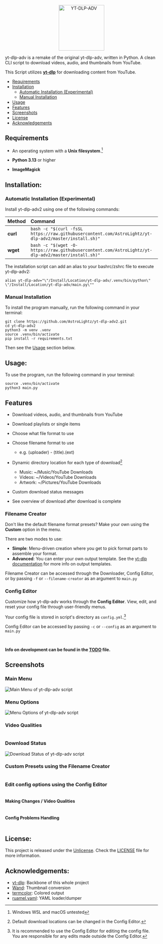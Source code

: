 <div align="center">

<img src=".github/banner.png" alt="YT-DLP-ADV" height="150">

</div>

yt-dlp-adv is a remake of the original yt-dlp-adv, written in Python.
A clean CLI script to download videos, audio, and thumbnails from YouTube.

This Script utilizes <b>[yt-dlp](https://github.com/yt-dlp/yt-dlp)</b> for downloading content from YouTube.

<!-- Table of Contents -->

- [Requirements](#requirements)
- [Installation](#installation)
  - [Automatic Installation (Experimental)](#automatic-installation-experimental)
  - [Manual Installation](#manual-installation)
- [Usage](#usage)
- [Features](#features)
- [Screenshots](#screenshots)
- [License](#license)
- [Acknowledgements](#acknowledgements)

## Requirements

- An operating system with a <b>Unix filesystem</b>.[^1]

- <b>Python 3.13</b> or higher
- <b>ImageMagick</b>

[^1]: Windows WSL and macOS untested

## Installation:

### Automatic Installation (Experimental)

Install yt-dlp-adv2 using one of the following commands:

| Method   | Command                                                                                               |
|:---------|:------------------------------------------------------------------------------------------------------|
| **curl** | `bash -c "$(curl -fsSL https://raw.githubusercontent.com/AstroLightz/yt-dlp-adv2/master/install.sh)"` |
| **wget** | `bash -c "$(wget -O- https://raw.githubusercontent.com/AstroLightz/yt-dlp-adv2/master/install.sh)"`   |

The installation script can add an alias to your bashrc/zshrc file to execute yt-dlp-adv2:

```shell
alias yt-dlp-adv="\"/Install/Location/yt-dlp-adv/.venv/bin/python\" \"/Install/Location/yt-dlp-adv/main.py\""
```

### Manual Installation

To install the program manually, run the following command in your terminal:

```shell
git clone https://github.com/AstroLightz/yt-dlp-adv2.git
cd yt-dlp-adv2
python3 -m venv .venv
source .venv/bin/activate
pip install -r requirements.txt
```

Then see the [Usage](#usage) section below.

## Usage:

To use the program, run the following command in your terminal:

```shell
source .venv/bin/activate
python3 main.py
```

## Features

- Download videos, audio, and thumbnails from YouTube
- Download playlists or single items
- Choose what file format to use
- Choose filename format to use
    - e.g. (uploader) - (title).(ext)


- Dynamic directory location for each type of download[^2]
    - Music: ~/Music/YouTube Downloads
    - Videos: ~/Videos/YouTube Downloads
    - Artwork: ~/Pictures/YouTube Downloads


- Custom download status messages
- See overview of download after download is complete

### Filename Creator

Don't like the default filename format presets? Make your own using the <b>Custom</b> option in the menu.

There are two modes to use:

- <b>Simple</b>: Menu-driven creation where you get to pick format parts to assemble your format.
- <b>Advanced</b>: You can enter your own output template. See the [yt-dlp documentation](https://github.com/yt-dlp/yt-dlp?tab=readme-ov-file#output-template) for more info on output templates.

Filename Creator can be accessed through the Downloader, Config Editor, or by passing `-f` or `--filename-creator` as an argument to `main.py`

### Config Editor

Customize how yt-dlp-adv works through the <b>Config Editor</b>. View, edit, and reset your config file through user-friendly menus.

Your config file is stored in script's directory as `config.yml`.[^3]

Config Editor can be accessed by passing `-c` or `--config` as an argument to `main.py`

<br>

<b>Info on development can be found in the [TODO](./TODO) file.</b>

[^2]: Default download locations can be changed in the Config Editor.
[^3]: It is recommended to use the Config Editor for editing the config file. You are responsible for any edits made outside the Config Editor.

## Screenshots

### Main Menu

<img src=".github/screenshots/main_menu.png" alt="Main Menu of yt-dlp-adv script">

### Menu Options

<img src=".github/screenshots/menu_choices.png" alt="Menu Options of yt-dlp-adv script">

### Video Qualities

<img src=".github/screenshots/video_qualities.png" alt="">


### Download Status

<img src=".github/screenshots/download_status.png" alt="Download Status of yt-dlp-adv script">

### Custom Presets using the Filename Creator

<img src=".github/screenshots/custom_presets.png" alt="">

### Edit config options using the Config Editor

<img src=".github/screenshots/config_editor.png" alt="">

#### Making Changes / Video Qualities

<img src=".github/screenshots/config_editor_edit2.png" alt="">

#### Config Problems Handling

<img src=".github/screenshots/config_error_handling.png" alt="">


<br>

## License:

This project is released under the [Unlicense](https://choosealicense.com/licenses/unlicense/). Check
the [LICENSE](./LICENSE) file for more information.

## Acknowledgements:

- [yt-dlp](https://github.com/yt-dlp/yt-dlp): Backbone of this whole project
- [Wand](https://pypi.org/project/Wand/): Thumbnail conversion
- [termcolor](https://pypi.org/project/termcolor/): Colored output
- [ruamel.yaml](https://pypi.org/project/ruamel.yaml/): YAML loader/dumper
